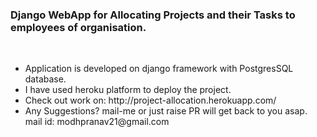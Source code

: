 ### Django WebApp for Allocating Projects and their Tasks to employees of organisation.
<br>
<ul>
  <li>Application is developed on django framework with PostgresSQL database.</li>
<li>I have used heroku platform to deploy the project.</li>
<li> Check out work on: http://project-allocation.herokuapp.com/</li>
<li> Any Suggestions? mail-me or just raise PR will get back to you asap.</li>
mail id: modhpranav21@gmail.com
